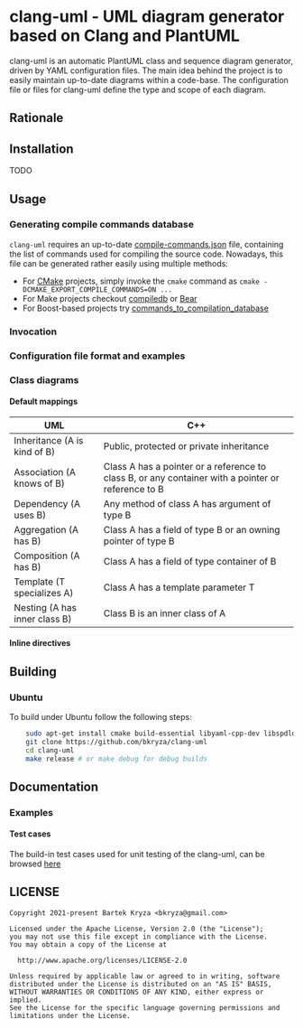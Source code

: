 # clang-uml - UML diagram generator based on Clang and PlantUML

clang-uml is an automatic PlantUML class and sequence diagram generator, driven by
YAML configuration files. The main idea behind the project is to easily
maintain up-to-date diagrams within a code-base.  The configuration file or
files for clang-uml define the type and scope of each diagram.

## Rationale

## Installation

TODO

## Usage

### Generating compile commands database
`clang-uml` requires an up-to-date
[compile-commands.json](https://clang.llvm.org/docs/JSONCompilationDatabase.html)
file, containing the list of commands used for compiling the source code.
Nowadays, this file can be generated rather easily using multiple methods:
  * For [CMake](https://cmake.org/) projects, simply invoke the `cmake` command
    as `cmake -DCMAKE_EXPORT_COMPILE_COMMANDS=ON ...`
  * For Make projects checkout [compiledb](https://github.com/nickdiego/compiledb) or [Bear](https://github.com/rizsotto/Bear)
  * For Boost-based projects try [commands_to_compilation_database](https://github.com/tee3/commands_to_compilation_database)

### Invocation

### Configuration file format and examples

### Class diagrams

#### Default mappings

| UML                          | C++                                                                                                |
| ----                         | ---                                                                                                |
| Inheritance (A is kind of B) | Public, protected or private inheritance                                                           |
| Association (A knows of B)   | Class A has a pointer or a reference to class B, or any container with a pointer or reference to B |
| Dependency (A uses B)        | Any method of class A has argument of type B                                                       |
| Aggregation (A has B)        | Class A has a field of type B or an owning pointer of type B                                       |
| Composition (A has B)        | Class A has a field of type container of B                                                         |
| Template (T specializes A)   | Class A has a template parameter T                                                                 |
| Nesting (A has inner class B)| Class B is an inner class of A

#### Inline directives

## Building

### Ubuntu
To build under Ubuntu follow the following steps:
```bash
    sudo apt-get install cmake build-essential libyaml-cpp-dev libspdlog-dev libclang-11-dev libclang-cpp11-dev
    git clone https://github.com/bkryza/clang-uml
    cd clang-uml
    make release # or make debug for debug builds
```

## Documentation

### Examples

#### Test cases

The build-in test cases used for unit testing of the clang-uml, can be browsed [here](./docs/test_cases.md)


## LICENSE

    Copyright 2021-present Bartek Kryza <bkryza@gmail.com>

    Licensed under the Apache License, Version 2.0 (the "License");
    you may not use this file except in compliance with the License.
    You may obtain a copy of the License at

      http://www.apache.org/licenses/LICENSE-2.0

    Unless required by applicable law or agreed to in writing, software
    distributed under the License is distributed on an "AS IS" BASIS,
    WITHOUT WARRANTIES OR CONDITIONS OF ANY KIND, either express or implied.
    See the License for the specific language governing permissions and
    limitations under the License.


